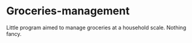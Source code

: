 # Groceries-management

Little program aimed to manage groceries at a household scale. Nothing fancy.
